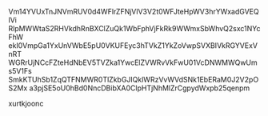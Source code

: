 Vm14YVUxTnJNVmRUV0d4WFlrZFNjVlV3V2t0WFJteHpWV3hrYWxadGVEQlVi
RlpMWWtaS2RHVkdhRnBXClZuQk1WbFphVjFkRk9WWmxSbWhvQ2sxc1NYcFhW
ekI0VmpGa1YxUnVWbE5pU0VKUFEyc3hTVkZ1YkZoVwpSVXBIVkRGYVExVnRT
WGRrUjNCcFZteHdNbEV5TVZka1YwcElZVWRvVkFwU01VcDNWMWQwUms5V1Fs
SmkKTUhSb1ZqQTFNMWR0TlZkbGJIQklWRzVvWVdSNk1EbERaM0J2V2pOS2Mx
a3pjSE5oU0hBd0NncDBibXA0ClpHTjNhMlZrCgpydWxpb25qenpm

xurtkjoonc